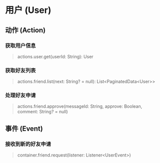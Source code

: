 # 用户 (User)

## 动作 (Action)

### 获取用户信息

> actions.user.get(userId: String): User

### 获取好友列表

> actions.friend.list(next: String? = null): List\<PaginatedData\<User\>\>

### 处理好友申请

> actions.friend.approve(messageId: String, approve: Boolean, comment: String? = null)

## 事件 (Event)

### 接收到新的好友申请

> container.friend.request(listener: Listener\<UserEvent\>)